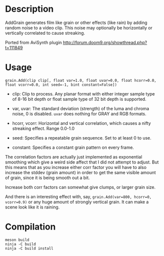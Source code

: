 Description
===========

AddGrain generates film like grain or other effects (like rain) by adding random noise to a video clip. This noise may optionally be horizontally or vertically correlated to cause streaking.

Ported from AviSynth plugin http://forum.doom9.org/showthread.php?t=111849


Usage
=====

    grain.Add(clip clip[, float var=1.0, float uvar=0.0, float hcorr=0.0, float vcorr=0.0, int seed=-1, bint constant=False])

* clip: Clip to process. Any planar format with either integer sample type of 8-16 bit depth or float sample type of 32 bit depth is supported.

* var, uvar: The standard deviation (strength) of the luma and chroma noise, 0 is disabled. `uvar` does nothing for GRAY and RGB formats.

* hcorr, vcorr: Horizontal and vertical correlation, which causes a nifty streaking effect. Range 0.0-1.0

* seed: Specifies a repeatable grain sequence. Set to at least 0 to use.

* constant: Specifies a constant grain pattern on every frame.

The correlation factors are actually just implemented as exponential smoothing which give a weird side affect that I did not attempt to adjust. But this means that as you increase either corr factor you will have to also increase the stddev (grain amount) in order to get the same visible amount of grain, since it is being smooth out a bit.

Increase both corr factors can somewhat give clumps, or larger grain size.

And there is an interesting effect with, say, `grain.Add(var=800, hcorr=0, vcorr=0.9)` or any huge amount of strongly vertical grain. It can make a scene look like it is raining.


Compilation
===========

```
meson build
ninja -C build
ninja -C build install
```

